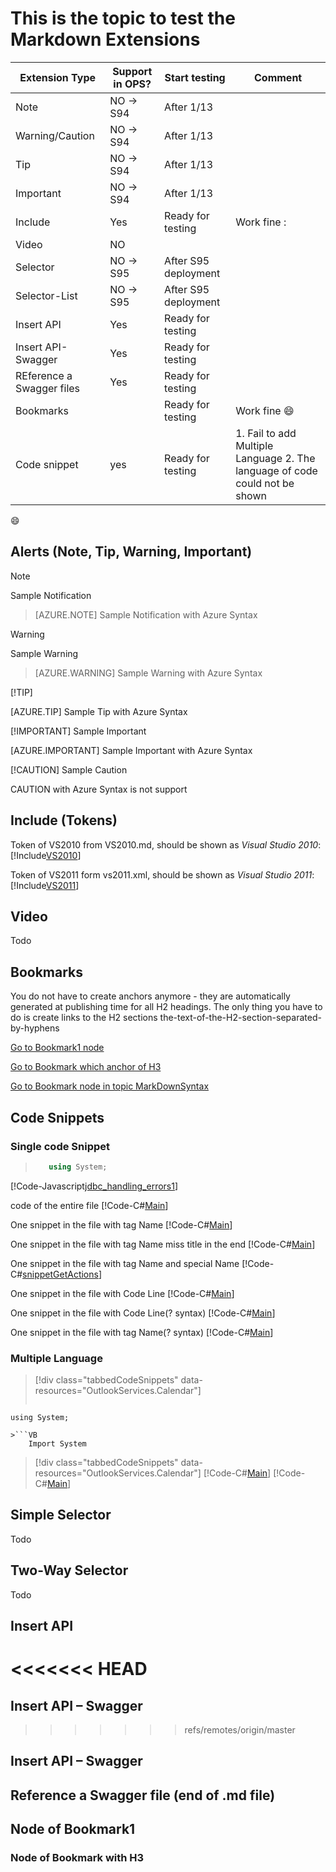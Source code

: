 # This is the topic to test the Markdown Extensions

Extension Type | Support in OPS? | Start testing   | Comment
---------------|-----------------|-----------------|--------
Note           |NO -> S94        |After 1/13       |   
Warning/Caution|NO -> S94        |After 1/13       |   
Tip            |NO -> S94        |After 1/13       |   
Important      |NO -> S94        |After 1/13       |   
Include        |Yes              |Ready for testing|Work fine :
Video          |NO               |                 |   
Selector       |NO -> S95        |After S95 deployment|   
Selector-List  |NO -> S95        |After S95 deployment|
Insert API     |Yes              |Ready for testing|  
Insert API-Swagger|Yes              |Ready for testing|  
REference a Swagger files|Yes| Ready for testing|
Bookmarks|  | Ready for testing| Work fine :smile:
Code snippet|yes|Ready for testing|1. Fail to add Multiple Language 2. The language of code could not be shown

:smile:
## Alerts (Note, Tip, Warning, Important)
> [!NOTE] 
Sample Notification

> [AZURE.NOTE] 
Sample Notification with Azure Syntax

> [!WARNING] 
Sample Warning

> [AZURE.WARNING] 
Sample Warning with Azure Syntax

[!TIP] 
<Sample Tip>

[AZURE.TIP] 
Sample Tip with Azure Syntax

[!IMPORTANT] 
Sample Important

[AZURE.IMPORTANT] 
Sample Important with Azure Syntax

[!CAUTION] 
Sample Caution

CAUTION with  Azure Syntax is not support

## Include (Tokens)
Token of VS2010 from VS2010.md, should be shown as *Visual Studio 2010*: [!Include[VS2010](Tokens\VS2010.md)]

Token of VS2011 form vs2011.xml, should be shown as *Visual Studio 2011*: [!Include[VS2011](Tokens\VS2011.XML)]

## Video
Todo
## Bookmarks
You do not have to create anchors anymore - they are automatically generated at publishing time for all H2 headings. The only thing you have to do is create links to the H2 sections
the-text-of-the-H2-section-separated-by-hyphens

[Go to Bookmark1 node](#Node-of-Bookmark1)

[Go to Bookmark which anchor of H3 ](#Node-of-Bookmark-with-H3)

[Go to Bookmark node in topic MarkDownSyntax](MarkDownSyntax.md#BookMark-Node-End2)


## Code Snippets
### Single code Snippet

>```C#
>    using System;
>```

[!Code-Javascript[jdbc_handling_errors1](CodeSnippet\jdbc_handling_errors1\VB\jdbc_handling_errors1.vb)]

code of the entire file
[!Code-C#[Main](CodeSnippet\Test.cs)]

One snippet in the file with tag Name
[!Code-C#[Main](CodeSnippet\Test.cs#snippetGetActions "snippetGetActions")]

One snippet in the file with tag Name miss title in the end
[!Code-C#[Main](CodeSnippet\Test.cs#snippetGetActions)]

One snippet in the file with tag Name and special Name
[!Code-C#[snippetGetActions](CodeSnippet\Test.cs#snippetGetActions)]

One snippet in the file with Code Line
[!Code-C#[Main](CodeSnippet\Test.cs#L82-L92 "snippetGetActions")]

One snippet in the file with Code Line(? syntax)
[!Code-C#[Main](CodeSnippet\Test.cs?start=82&end=92)]

One snippet in the file with tag Name(? syntax)
[!Code-C#[Main](CodeSnippet\Test.cs?name=snippetGetActions "snippetGetActions")]

### Multiple Language
> [!div class="tabbedCodeSnippets" data-resources="OutlookServices.Calendar"]
>```C#
    using System;
```
>```VB
    Import System
```

> [!div class="tabbedCodeSnippets" data-resources="OutlookServices.Calendar"]
[!Code-C#[Main](CodeSnippet\Test.cs?name=snippetGetActions "snippetGetActions")]
[!Code-C#[Main](CodeSnippet\Test.cs?name=snippetGetActions "snippetGetActions")]

## Simple Selector
Todo
## Two-Way Selector
Todo
## Insert API

<<<<<<< HEAD
=======

## Insert API – Swagger
>>>>>>> refs/remotes/origin/master

## Insert API – Swagger



## Reference a Swagger file (end of .md file)


## Node of Bookmark1 
### Node of Bookmark with H3
